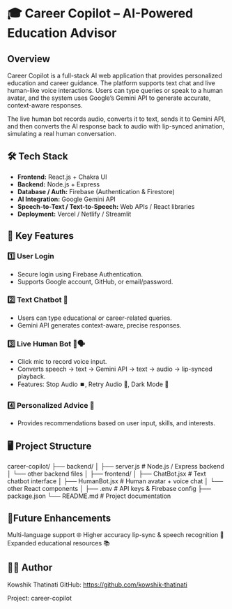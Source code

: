 # 🎓 Career Copilot – AI-Powered Education Advisor

## Overview

Career Copilot is a full-stack AI web application that provides personalized education and career guidance. The platform supports text chat and live human-like voice interactions. Users can type queries or speak to a human avatar, and the system uses Google’s Gemini API to generate accurate, context-aware responses.

The live human bot records audio, converts it to text, sends it to Gemini API, and then converts the AI response back to audio with lip-synced animation, simulating a real human conversation.

## 🛠️ Tech Stack

- **Frontend:** React.js + Chakra UI  
- **Backend:** Node.js + Express  
- **Database / Auth:** Firebase (Authentication & Firestore)  
- **AI Integration:** Google Gemini API  
- **Speech-to-Text / Text-to-Speech:** Web APIs / React libraries  
- **Deployment:** Vercel / Netlify / Streamlit  

## 🤖 Key Features

### 1️⃣ User Login
- Secure login using Firebase Authentication.
- Supports Google account, GitHub, or email/password.

### 2️⃣ Text Chatbot 💬
- Users can type educational or career-related queries.
- Gemini API generates context-aware, precise responses.

### 3️⃣ Live Human Bot 🤖🗣️
- Click mic to record voice input.
- Converts speech → text → Gemini API → text → audio → lip-synced playback.
- Features: Stop Audio ⏹️, Retry Audio 🔄, Dark Mode 🌙

### 4️⃣ Personalized Advice 🎯
- Provides recommendations based on user input, skills, and interests.

## 🖥️ Project Structure
career-copilot/ ├── backend/
│ ├── server.js # Node.js / Express backend
│ └── other backend files
│ ├── frontend/
│ ├── ChatBot.jsx # Text chatbot interface
│ ├── HumanBot.jsx # Human avatar + voice chat
│ └── other React components
│ ├── .env # API keys & Firebase config
├── package.json
└── README.md # Project documentation


## 🚀Future Enhancements
Multi-language support 🌐
Higher accuracy lip-sync & speech recognition 🎤
Expanded educational resources 📚
## 👨‍💻 Author
Kowshik Thatinati
GitHub: https://github.com/kowshik-thatinati

Project: career-copilot
